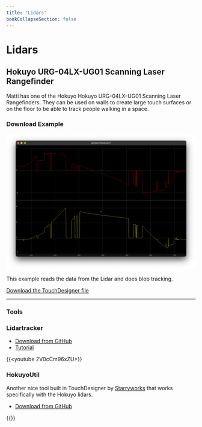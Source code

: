 ```yaml
---
title: "Lidars"
bookCollapseSection: false
---   
```


# Lidars

## Hokuyo URG-04LX-UG01 Scanning Laser Rangefinder

Matti has one of the Hokuyo Hokuyo URG-04LX-UG01 Scanning Laser Rangefinders. They can be used on walls to create large touch surfaces or on the floor to be able to track people walking in a space.

### Download Example

[![Lidar](img/lidar.png)](img/lidar.png)

This example reads the data from the Lidar and does blob tracking.

[Download the TouchDesigner file](./files/Lidar.toe)

---

### Tools

### Lidartracker

- [Download from GitHub](https://github.com/FifthChat/LidarTracker)
- [Tutorial](https://www.youtube.com/playlist?list=PLQjcZ7FICSKODL-hvjV5XxAgrxHJwHpOJ)

{{<youtube 2V0cCm96xZU>}}

### HokuyoUtil

Another nice tool built in TouchDesigner by [Starryworks](https://www.starryworks.co.jp/) that works specifically with the Hokuyo lidars.

- [Download from GitHub](https://github.com/STARRYWORKS-inc/HokuyoUtil)

{{<youtube Xxw_gUPUcy8>}}